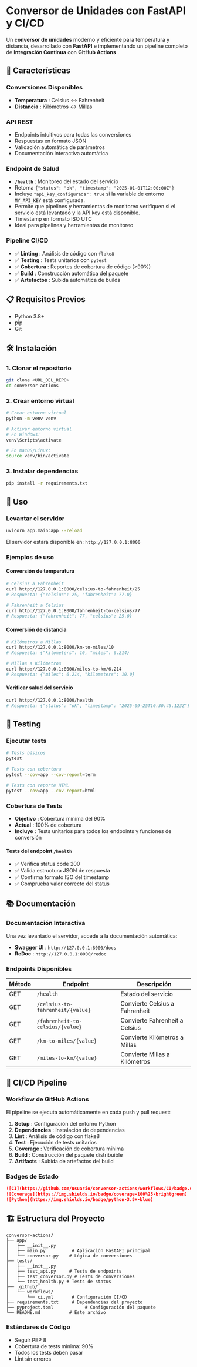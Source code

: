 # Conversor de Unidades con FastAPI y CI/CD

Un **conversor de unidades** moderno y eficiente para temperatura y distancia, desarrollado con **FastAPI** e implementando un pipeline completo de **Integración Continua** con **GitHub Actions** .

## 🚀 Características

### Conversiones Disponibles

- **Temperatura** : Celsius ↔ Fahrenheit
- **Distancia** : Kilómetros ↔ Millas

### API REST

- Endpoints intuitivos para todas las conversiones
- Respuestas en formato JSON
- Validación automática de parámetros
- Documentación interactiva automática

### Endpoint de Salud

- **`/health`** : Monitoreo del estado del servicio
- Retorna `{"status": "ok", "timestamp": "2025-01-01T12:00:00Z"}`
- Incluye `"api_key_configurada": true` si la variable de entorno `MY_API_KEY` está configurada.
- Permite que pipelines y herramientas de monitoreo verifiquen si el servicio está levantado y la API key está disponible.
- Timestamp en formato ISO UTC
- Ideal para pipelines y herramientas de monitoreo

### Pipeline CI/CD

- ✅ **Linting** : Análisis de código con `flake8`
- ✅ **Testing** : Tests unitarios con `pytest`
- ✅ **Cobertura** : Reportes de cobertura de código (>90%)
- ✅ **Build** : Construcción automática del paquete
- ✅ **Artefactos** : Subida automática de builds

## 📋 Requisitos Previos

- Python 3.8+
- pip
- Git

## 🛠️ Instalación

### 1. Clonar el repositorio

```bash
git clone <URL_DEL_REPO>
cd conversor-actions
```

### 2. Crear entorno virtual

```bash
# Crear entorno virtual
python -m venv venv

# Activar entorno virtual
# En Windows:
venv\Scripts\activate

# En macOS/Linux:
source venv/bin/activate
```

### 3. Instalar dependencias

```bash
pip install -r requirements.txt
```

## 🚦 Uso

### Levantar el servidor

```bash
uvicorn app.main:app --reload
```

El servidor estará disponible en: `http://127.0.0.1:8000`

### Ejemplos de uso

#### Conversión de temperatura

```bash
# Celsius a Fahrenheit
curl http://127.0.0.1:8000/celsius-to-fahrenheit/25
# Respuesta: {"celsius": 25, "fahrenheit": 77.0}

# Fahrenheit a Celsius
curl http://127.0.0.1:8000/fahrenheit-to-celsius/77
# Respuesta: {"fahrenheit": 77, "celsius": 25.0}
```

#### Conversión de distancia

```bash
# Kilómetros a Millas
curl http://127.0.0.1:8000/km-to-miles/10
# Respuesta: {"kilometers": 10, "miles": 6.214}

# Millas a Kilómetros
curl http://127.0.0.1:8000/miles-to-km/6.214
# Respuesta: {"miles": 6.214, "kilometers": 10.0}
```

#### Verificar salud del servicio

```bash
curl http://127.0.0.1:8000/health
# Respuesta: {"status": "ok", "timestamp": "2025-09-25T10:30:45.123Z"}
```

## 🧪 Testing

### Ejecutar tests

```bash
# Tests básicos
pytest

# Tests con cobertura
pytest --cov=app --cov-report=term

# Tests con reporte HTML
pytest --cov=app --cov-report=html
```

### Cobertura de Tests

- **Objetivo** : Cobertura mínima del 90%
- **Actual** : 100% de cobertura
- **Incluye** : Tests unitarios para todos los endpoints y funciones de conversión

#### Tests del endpoint `/health`

- ✅ Verifica status code 200
- ✅ Valida estructura JSON de respuesta
- ✅ Confirma formato ISO del timestamp
- ✅ Comprueba valor correcto del status

## 📚 Documentación

### Documentación Interactiva

Una vez levantado el servidor, accede a la documentación automática:

- **Swagger UI** : `http://127.0.0.1:8000/docs`
- **ReDoc** : `http://127.0.0.1:8000/redoc`

### Endpoints Disponibles

| Método | Endpoint                         | Descripción                    |
| ------ | -------------------------------- | ------------------------------ |
| GET    | `/health`                        | Estado del servicio            |
| GET    | `/celsius-to-fahrenheit/{value}` | Convierte Celsius a Fahrenheit |
| GET    | `/fahrenheit-to-celsius/{value}` | Convierte Fahrenheit a Celsius |
| GET    | `/km-to-miles/{value}`           | Convierte Kilómetros a Millas  |
| GET    | `/miles-to-km/{value}`           | Convierte Millas a Kilómetros  |

## 🔄 CI/CD Pipeline

### Workflow de GitHub Actions

El pipeline se ejecuta automáticamente en cada push y pull request:

1. **Setup** : Configuración del entorno Python
2. **Dependencies** : Instalación de dependencias
3. **Lint** : Análisis de código con flake8
4. **Test** : Ejecución de tests unitarios
5. **Coverage** : Verificación de cobertura mínima
6. **Build** : Construcción del paquete distribuible
7. **Artifacts** : Subida de artefactos del build

### Badges de Estado

```markdown
![CI](https://github.com/usuario/conversor-actions/workflows/CI/badge.svg)
![Coverage](https://img.shields.io/badge/coverage-100%25-brightgreen)
![Python](https://img.shields.io/badge/python-3.8+-blue)
```

## 🏗️ Estructura del Proyecto

```
conversor-actions/
├── app/
│   ├── __init__.py
│   ├── main.py          # Aplicación FastAPI principal
│   └── conversor.py    # Lógica de conversiones
├── tests/
│   ├── __init__.py
│   ├── test_api.py     # Tests de endpoints
│   ├── test_conversor.py # Tests de conversiones
│   └── test_health.py # Tests de status
├── .github/
│   └── workflows/
│       └── ci.yml       # Configuración CI/CD
├── requirements.txt     # Dependencias del proyecto
├── pyproject.toml            # Configuración del paquete
└── README.md           # Este archivo
```

### Estándares de Código

- Seguir PEP 8
- Cobertura de tests mínima: 90%
- Todos los tests deben pasar
- Lint sin errores
